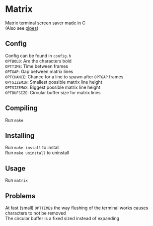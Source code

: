# Matrix
Matrix terminal screen saver made in C  
(Also see [pipes](https://github.com/ibra-kdbra/Cpp_Projects/tree/main/Pipes_ScreenSaver))

## Config
Config can be found in `config.h`  
`OPTBOLD`: Are the characters bold  
`OPTTIME`: Time between frames  
`OPTGAP`: Gap between matrix lines  
`OPTCHANCE`: Chance for a line to spawn after `OPTGAP` frames  
`OPTSIZEMIN`: Smallest possible matrix line height  
`OPTSIZEMAX`: Biggest possible matrix line height  
`OPTBUFSIZE`: Circular buffer size for matrix lines  

## Compiling
Run `make`

## Installing
Run `make install` to install  
Run `make uninstall` to uninstall

## Usage
Run `matrix`

## Problems
At fast (small) `OPTTIME`s the way flushing of the terminal works causes characters to not be removed  
The circular buffer is a fixed sized instead of expanding  
